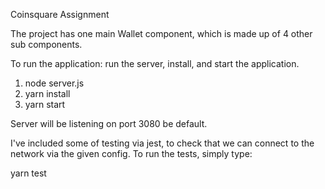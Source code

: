 Coinsquare Assignment

The project has one main Wallet component, which is made up of 4 other sub components.

To run the application: run the server, install, and start the application.

1) node server.js
2) yarn install
3) yarn start

Server will be listening on port 3080 be default.

I've included some of testing via jest, to check that we can connect to the network via the given config.
To run the tests, simply type:

yarn test
